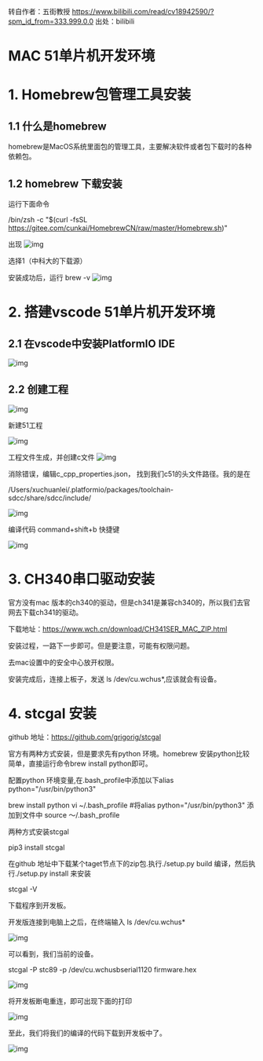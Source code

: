 转自作者：五街教授 https://www.bilibili.com/read/cv18942590/?spm_id_from=333.999.0.0 出处：bilibili
# MAC 51单片机开发环境 

# 1. Homebrew包管理工具安装 

## 1.1 什么是homebrew

homebrew是MacOS系统里面包的管理工具，主要解决软件或者包下载时的各种依赖包。 

## 1.2 homebrew 下载安装

运行下面命令

/bin/zsh -c "$(curl -fsSL https://gitee.com/cunkai/HomebrewCN/raw/master/Homebrew.sh)"

出现 ![img](https://i0.hdslb.com/bfs/article/7c8dfe70d959c1cb98a057cd9dc9815097b28fe1.png@1256w_300h_!web-article-pic.avif)

选择1（中科大的下载源）

安装成功后，运行 brew -v ![img](https://i0.hdslb.com/bfs/article/9afa79a17b88f82d253f5b1acfb95f480121e7c3.png@1256w_216h_!web-article-pic.avif)

# 2. 搭建vscode 51单片机开发环境 

## 2.1 在vscode中安装PlatformIO IDE 

![img](https://i0.hdslb.com/bfs/article/e3883a6a847b7b8097cdbb1111decd4b161c60d2.png@1256w_984h_!web-article-pic.avif)

## 2.2 创建工程 

![img](https://i0.hdslb.com/bfs/article/9f09115e3463c7cbfb5bfb10db1b0b22c3acabe2.png@1256w_422h_!web-article-pic.avif)

新建51工程 

![img](https://i0.hdslb.com/bfs/article/9faee49de7c98ed0914471f393b003fe68699bf3.png@1256w_508h_!web-article-pic.avif)

工程文件生成，并创建c文件 ![img](https://i0.hdslb.com/bfs/article/d5040b9818819a126186c7c8fb54da874db9f039.png@1256w_1066h_!web-article-pic.avif)

消除错误，编辑c_cpp_properties.json， 找到我们c51的头文件路径。我的是在

/Users/xuchuanlei/.platformio/packages/toolchain-sdcc/share/sdcc/include/ 

![img](https://i0.hdslb.com/bfs/article/c337b7b01639ab05ad60af14c01b6f66d031a89f.png@1256w_964h_!web-article-pic.avif)

编译代码 command+shift+b 快捷键 

![img](https://i0.hdslb.com/bfs/article/5787c4edae4e28285375772feb775fb6c48711c0.png@1256w_290h_!web-article-pic.avif)



# 3. CH340串口驱动安装

官方没有mac 版本的ch340的驱动，但是ch341是兼容ch340的，所以我们去官网去下载ch341的驱动。

下载地址：https://www.wch.cn/download/CH341SER_MAC_ZIP.html

安装过程，一路下一步即可。但是要注意，可能有权限问题。

去mac设置中的安全中心放开权限。

安装完成后，连接上板子，发送 ls /dev/cu.wchus*,应该就会有设备。

# 4. stcgal 安装

github 地址：https://github.com/grigorig/stcgal

官方有两种方式安装，但是要求先有python 环境。homebrew 安装python比较简单，直接运行命令brew install python即可。

配置python 环境变量,在.bash_profile中添加以下alias python="/usr/bin/python3"

brew install python vi ~/.bash_profile #将alias python="/usr/bin/python3" 添加到文件中 source ～/.bash_profile

两种方式安装stcgal

pip3 install stcgal

在github 地址中下载某个taget节点下的zip包.执行./setup.py build 编译，然后执行./setup.py install 来安装

stcgal -V



下载程序到开发板。

开发版连接到电脑上之后，在终端输入 ls /dev/cu.wchus* 

![img](https://i0.hdslb.com/bfs/article/311b5c3325b5329733c00afd9005727a6b3324bf.png@!web-article-pic.avif)

可以看到，我们当前的设备。

stcgal -P stc89 -p /dev/cu.wchusbserial1120 firmware.hex

![img](https://i0.hdslb.com/bfs/article/b2da2273aca03d5187af5cb3ca769db2277cafb2.png@1256w_112h_!web-article-pic.avif)

将开发板断电重连，即可出现下面的打印

![img](https://i0.hdslb.com/bfs/article/a8107661028b97069335e3fa9ecba3fdee63fcdf.png@1256w_650h_!web-article-pic.avif)

至此，我们将我们的编译的代码下载到开发板中了。

![img](https://i0.hdslb.com/bfs/article/0c6fce15d143fb243a7784c891bd9bc133e3338e.jpg@1256w_1676h_!web-article-pic.avif)





